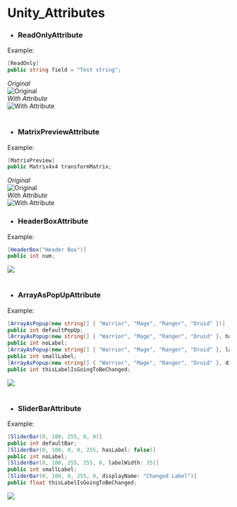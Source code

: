 # Unity_Attributes
 
* ### **ReadOnlyAttribute**

Example:
```C#
[ReadOnly]
public string field = "Test string";
```
_Original_ <br/>
![Original](https://github.com/andreastmedia/Unity_Attributes/blob/main/0%20-%20Images%20-%200/Field%20Original.jpg) <br/>
_With Attribute_ <br/>
![With Attribute](https://github.com/andreastmedia/Unity_Attributes/blob/main/0%20-%20Images%20-%200/Field%20Attribute%20(ReadOnly).jpg) <br/>
<br/>

* ### **MatrixPreviewAttribute**

Example:
```C#
[MatrixPreview]
public Matrix4x4 transformMatrix;
```
_Original_ <br/>
![Original](https://github.com/andreastmedia/Unity_Attributes/blob/main/0%20-%20Images%20-%200/Matrix4x4%20Original.jpg) <br/>
_With Attribute_ <br/>
![With Attribute](https://github.com/andreastmedia/Unity_Attributes/blob/main/0%20-%20Images%20-%200/Matrix4x4%20Attribute%20(MatrixPreview).jpg) <br/>

* ### **HeaderBoxAttribute**

Example:
```C#
[HeaderBox("Header Box")]
public int num;
```
![](https://github.com/andreastmedia/Unity_Attributes/blob/main/0%20-%20Images%20-%200/HeaderBox%20Attribute.jpg) <br/>
<br/>

* ### **ArrayAsPopUpAttribute**

Example:
```C#
[ArrayAsPopup(new string[] { "Warrior", "Mage", "Ranger", "Druid" })]
public int defaultPopUp;
[ArrayAsPopup(new string[] { "Warrior", "Mage", "Ranger", "Druid" }, hasLabel: false)]
public int noLabel;
[ArrayAsPopup(new string[] { "Warrior", "Mage", "Ranger", "Druid" }, labelWidth: 35)]
public int smallLabel;
[ArrayAsPopup(new string[] { "Warrior", "Mage", "Ranger", "Druid" }, displayName: "Changed Label")]
public int thisLabelIsGoingToBeChanged;
```
![](https://github.com/andreastmedia/Unity_Attributes/blob/main/0%20-%20Images%20-%200/ArrayAsPopUp%20Attribute.jpg) <br/>
<br/>

* ### **SliderBarAttribute**

Example:
```C#
[SliderBar(0, 100, 255, 0, 0)]
public int defaultBar;
[SliderBar(0, 100, 0, 0, 255, hasLabel: false)]
public int noLabel;
[SliderBar(0, 100, 255, 255, 0, labelWidth: 35)]
public int smallLabel;
[SliderBar(0, 100, 0, 255, 0, displayName: "Changed Label")]
public float thisLabelIsGoingToBeChanged;
```
![](https://github.com/andreastmedia/Unity_Attributes/blob/main/0%20-%20Images%20-%200/SliderBar%20Attribute.jpg) <br/>
<br/>
